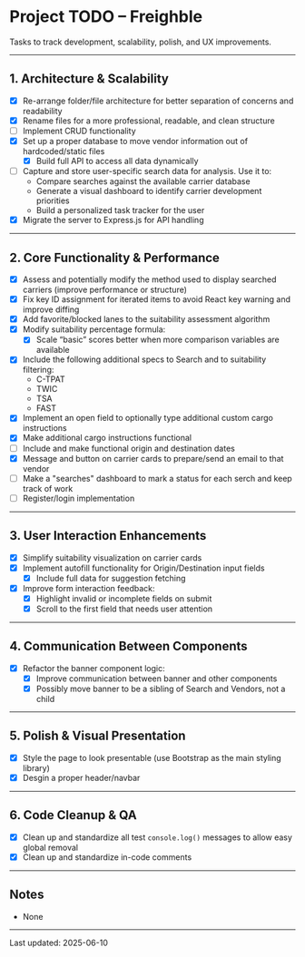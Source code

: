 # Project TODO – Freighble

Tasks to track development, scalability, polish, and UX improvements.

---

## 1. Architecture & Scalability

-   [x] Re-arrange folder/file architecture for better separation of concerns and readability
-   [x] Rename files for a more professional, readable, and clean structure
-   [ ] Implement CRUD functionality
-   [x] Set up a proper database to move vendor information out of hardcoded/static files
    -   [x] Build full API to access all data dynamically
-   [ ] Capture and store user-specific search data for analysis. Use it to:
    -   Compare searches against the available carrier database
    -   Generate a visual dashboard to identify carrier development priorities
    -   Build a personalized task tracker for the user
-   [x] Migrate the server to Express.js for API handling

---

## 2. Core Functionality & Performance

-   [x] Assess and potentially modify the method used to display searched carriers (improve performance or structure)
-   [x] Fix key ID assignment for iterated items to avoid React key warning and improve diffing
-   [x] Add favorite/blocked lanes to the suitability assessment algorithm
-   [x] Modify suitability percentage formula:
    -   [x] Scale “basic” scores better when more comparison variables are available
-   [x] Include the following additional specs to Search and to suitability filtering:
    -   C-TPAT
    -   TWIC
    -   TSA
    -   FAST
-   [x] Implement an open field to optionally type additional custom cargo instructions
-   [x] Make additional cargo instructions functional
-   [ ] Include and make functional origin and destination dates
-   [x] Message and button on carrier cards to prepare/send an email to that vendor
-   [ ] Make a "searches" dashboard to mark a status for each serch and keep track of work
-   [ ] Register/login implementation

---

## 3. User Interaction Enhancements

-   [x] Simplify suitability visualization on carrier cards
-   [x] Implement autofill functionality for Origin/Destination input fields
    -   [x] Include full data for suggestion fetching
-   [x] Improve form interaction feedback:
    -   [x] Highlight invalid or incomplete fields on submit
    -   [x] Scroll to the first field that needs user attention

---

## 4. Communication Between Components

-   [x] Refactor the banner component logic:
    -   [x] Improve communication between banner and other components
    -   [x] Possibly move banner to be a sibling of Search and Vendors, not a child

---

## 5. Polish & Visual Presentation

-   [x] Style the page to look presentable (use Bootstrap as the main styling library)
-   [x] Desgin a proper header/navbar

---

## 6. Code Cleanup & QA

-   [x] Clean up and standardize all test `console.log()` messages to allow easy global removal
-   [x] Clean up and standardize in-code comments

---

## Notes

-   None

---

Last updated: 2025-06-10
